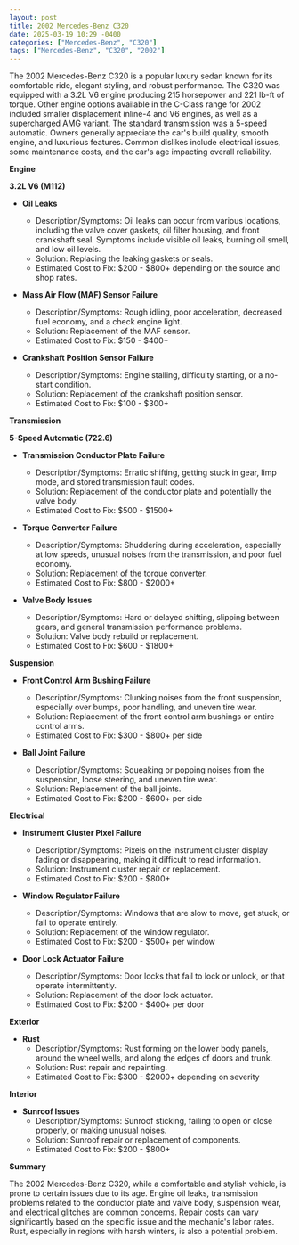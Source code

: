 ```yaml
---
layout: post
title: 2002 Mercedes-Benz C320
date: 2025-03-19 10:29 -0400
categories: ["Mercedes-Benz", "C320"]
tags: ["Mercedes-Benz", "C320", "2002"]
---
```

The 2002 Mercedes-Benz C320 is a popular luxury sedan known for its comfortable ride, elegant styling, and robust performance. The C320 was equipped with a 3.2L V6 engine producing 215 horsepower and 221 lb-ft of torque. Other engine options available in the C-Class range for 2002 included smaller displacement inline-4 and V6 engines, as well as a supercharged AMG variant. The standard transmission was a 5-speed automatic. Owners generally appreciate the car's build quality, smooth engine, and luxurious features. Common dislikes include electrical issues, some maintenance costs, and the car's age impacting overall reliability.

**Engine**

**3.2L V6 (M112)**

*   **Oil Leaks**
    *   Description/Symptoms: Oil leaks can occur from various locations, including the valve cover gaskets, oil filter housing, and front crankshaft seal. Symptoms include visible oil leaks, burning oil smell, and low oil levels.
    *   Solution: Replacing the leaking gaskets or seals.
    *   Estimated Cost to Fix: $200 - $800+ depending on the source and shop rates.

*   **Mass Air Flow (MAF) Sensor Failure**
    *   Description/Symptoms: Rough idling, poor acceleration, decreased fuel economy, and a check engine light.
    *   Solution: Replacement of the MAF sensor.
    *   Estimated Cost to Fix: $150 - $400+

*   **Crankshaft Position Sensor Failure**
    *   Description/Symptoms: Engine stalling, difficulty starting, or a no-start condition.
    *   Solution: Replacement of the crankshaft position sensor.
    *   Estimated Cost to Fix: $100 - $300+

**Transmission**

**5-Speed Automatic (722.6)**

*   **Transmission Conductor Plate Failure**
    *   Description/Symptoms: Erratic shifting, getting stuck in gear, limp mode, and stored transmission fault codes.
    *   Solution: Replacement of the conductor plate and potentially the valve body.
    *   Estimated Cost to Fix: $500 - $1500+

*   **Torque Converter Failure**
    *   Description/Symptoms: Shuddering during acceleration, especially at low speeds, unusual noises from the transmission, and poor fuel economy.
    *   Solution: Replacement of the torque converter.
    *   Estimated Cost to Fix: $800 - $2000+

*   **Valve Body Issues**
    *   Description/Symptoms: Hard or delayed shifting, slipping between gears, and general transmission performance problems.
    *   Solution: Valve body rebuild or replacement.
    *   Estimated Cost to Fix: $600 - $1800+

**Suspension**

*   **Front Control Arm Bushing Failure**
    *   Description/Symptoms: Clunking noises from the front suspension, especially over bumps, poor handling, and uneven tire wear.
    *   Solution: Replacement of the front control arm bushings or entire control arms.
    *   Estimated Cost to Fix: $300 - $800+ per side

*   **Ball Joint Failure**
    *   Description/Symptoms: Squeaking or popping noises from the suspension, loose steering, and uneven tire wear.
    *   Solution: Replacement of the ball joints.
    *   Estimated Cost to Fix: $200 - $600+ per side

**Electrical**

*   **Instrument Cluster Pixel Failure**
    *   Description/Symptoms: Pixels on the instrument cluster display fading or disappearing, making it difficult to read information.
    *   Solution: Instrument cluster repair or replacement.
    *   Estimated Cost to Fix: $200 - $800+

*   **Window Regulator Failure**
    *   Description/Symptoms: Windows that are slow to move, get stuck, or fail to operate entirely.
    *   Solution: Replacement of the window regulator.
    *   Estimated Cost to Fix: $200 - $500+ per window

*   **Door Lock Actuator Failure**
    *   Description/Symptoms: Door locks that fail to lock or unlock, or that operate intermittently.
    *   Solution: Replacement of the door lock actuator.
    *   Estimated Cost to Fix: $200 - $400+ per door

**Exterior**

*   **Rust**
    *   Description/Symptoms: Rust forming on the lower body panels, around the wheel wells, and along the edges of doors and trunk.
    *   Solution: Rust repair and repainting.
    *   Estimated Cost to Fix: $300 - $2000+ depending on severity

**Interior**

*   **Sunroof Issues**
    *   Description/Symptoms: Sunroof sticking, failing to open or close properly, or making unusual noises.
    *   Solution: Sunroof repair or replacement of components.
    *   Estimated Cost to Fix: $200 - $800+

**Summary**

The 2002 Mercedes-Benz C320, while a comfortable and stylish vehicle, is prone to certain issues due to its age. Engine oil leaks, transmission problems related to the conductor plate and valve body, suspension wear, and electrical glitches are common concerns. Repair costs can vary significantly based on the specific issue and the mechanic's labor rates. Rust, especially in regions with harsh winters, is also a potential problem.

